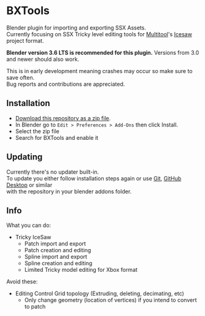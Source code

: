 # BXTools
Blender plugin for importing and exporting SSX Assets.<br>
Currently focusing on SSX Tricky level editing tools for [Multitool](https://github.com/GlitcherOG/SSX-Collection-Multitool)'s [Icesaw](https://github.com/GlitcherOG/Icesaw-SSX-Level-Editor-Plugin) project format.


**Blender version 3.6 LTS is recommended for this plugin.**
Versions from 3.0 and newer should also work.

This is in early development meaning crashes may occur so make sure to save often.<br>
Bug reports and contributions are appreciated.

## Installation
- [Download this repository as a zip file](https://github.com/Linkz64/bxtools/archive/refs/heads/main.zip).
- In Blender go to `Edit > Preferences > Add-Ons` then click Install.
- Select the zip file
- Search for BXTools and enable it

## Updating
Currently there's no updater built-in.<br>
To update you either follow installation steps again or use [Git](https://git-scm.com/), [GitHub Desktop](https://desktop.github.com/) or similar<br>
with the repository in your blender addons folder.

## Info
What you can do:

- Tricky IceSaw
	- Patch import and export
	- Patch creation and editing
	- Spline import and export
	- Spline creation and editing
	- Limited Tricky model editing for Xbox format

Avoid these:
- Editing Control Grid topology (Extruding, deleting, decimating, etc)
	- Only change geometry (location of vertices) if you intend to convert to patch